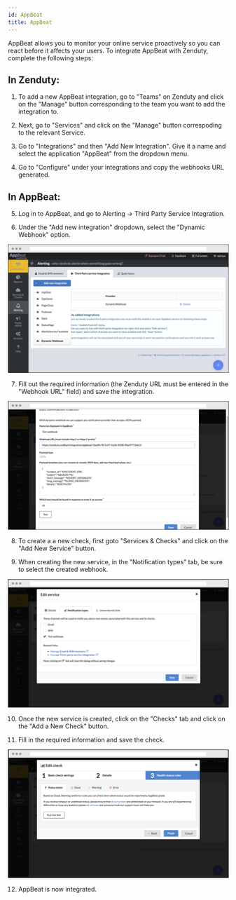 ```yaml
---
id: AppBeat
title: AppBeat
---
```


AppBeat allows you to monitor your online service proactively so you can react before it affects your users. To integrate AppBeat with Zenduty, complete the following steps:

## In Zenduty:

1. To add a new AppBeat integration, go to "Teams" on Zenduty and click on the "Manage" button corresponding to the team you want to add the integration to.

2. Next, go to "Services" and click on the "Manage" button correspoding to the relevant Service.

3. Go to "Integrations" and then "Add New Integration". Give it a name and select the application "AppBeat" from the dropdown menu.

4. Go to "Configure" under your integrations and copy the webhooks URL generated.

## In AppBeat:

5. Log in to AppBeat, and go to Alerting -> Third Party Service Integration.

6. Under the "Add new integration" dropdown, select the "Dynamic Webhook" option.

![](/img/Integrations/AppBeat/1.png)

7. Fill out the required information (the Zenduty URL must be entered in the "Webhook URL" field) and save the integration.

![](/img/Integrations/AppBeat/2.png)

8. To create a a new check, first goto "Services & Checks" and click on the "Add New Service" button.

9. When creating the new service, in the "Notification types" tab, be sure to select the created webhook.

![](/img/Integrations/AppBeat/3.png)

10. Once the new service is created, click on the "Checks" tab and click on the "Add a New Check" button.

11. Fill in the required information and save the check.

![](/img/Integrations/AppBeat/4.png)

12. AppBeat is now integrated. 



